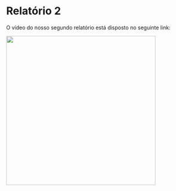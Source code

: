 # Relatório 2
O vídeo do nosso segundo relatório está disposto no seguinte link:

<a href="https://www.youtube.com/watch?v=5Bo61Jtzyjs"><img src="https://raw.githubusercontent.com/Interacao-Humano-Computador/2020.2-forumPiR2/main/docs/assets/relatorios/R2.png" width="400"></a>

